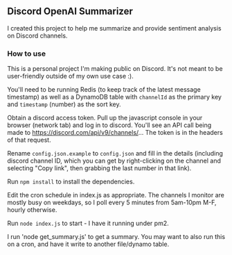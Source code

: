 ## Discord OpenAI Summarizer

I created this project to help me summarize and provide sentiment analysis on Discord channels.

### How to use

This is a personal project I'm making public on Discord.  It's not meant to be user-friendly outside of my own use case :).

You'll need to be running Redis (to keep track of the latest message timestamp) as well as a DynamoDB table with `channelId` as the primary key and `timestamp` (number) as the sort key.

Obtain a discord access token.  Pull up the javascript console in your browser (network tab) and log in to discord.  You'll see an API call being made to https://discord.com/api/v9/channels/... The token is in the headers of that request.

Rename `config.json.example` to `config.json` and fill in the details (including discord channel ID, which you can get by right-clicking on the channel and selecting "Copy link", then grabbing the last number in that link).

Run `npm install` to install the dependencies.

Edit the cron schedule in index.js as appropriate.  The channels I monitor are mostly busy on weekdays, so I poll every 5 minutes from 5am-10pm M-F, hourly otherwise.

Run `node index.js` to start - I have it running under pm2.

I run 'node get_summary.js'  to get a summary.  You may want to also run this on a cron, and have it write to another file/dynamo table.